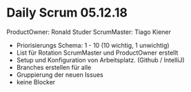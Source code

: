 # Daily Scrum 05.12.18  
ProductOwner: Ronald Studer
ScrumMaster: Tiago Kiener

* Priorisierungs Schema: 1 - 10 (10 wichtig, 1 unwichtig)  
* List für Rotation ScrumMaster und ProductOwner erstellt
* Setup und Konfiguration von Arbeitsplatz. (Github / IntelliJ)
* Branches erstellen für alle
* Gruppierung der neuen Issues
* keine Blocker
